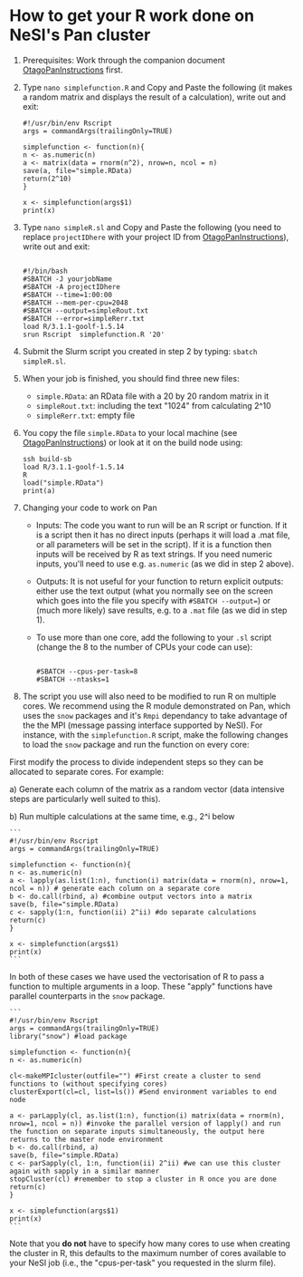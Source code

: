 # How to get your R work done on NeSI's Pan cluster

1.  Prerequisites: Work through the companion document [OtagoPanInstructions](https://rawgit.com/dannybaillie/NeSI/R-user/OtagoPanInstructions.html) first.
2.  Type `nano simplefunction.R` and Copy and Paste the following (it makes a random matrix and displays the result of a calculation), write out and exit:

    ```
    #!/usr/bin/env Rscript
    args = commandArgs(trailingOnly=TRUE)

    simplefunction <- function(n){
    n <- as.numeric(n)
    a <- matrix(data = rnorm(n^2), nrow=n, ncol = n)
    save(a, file="simple.RData)
    return(2^10)
    }
    
    x <- simplefunction(args$1)
    print(x)

    ```

3.  Type `nano simpleR.sl` and Copy and Paste the following (you need to replace `projectIDhere` with your project ID from [OtagoPanInstructions](https://rawgit.com/dannybaillie/NeSI/R-user/OtagoPanInstructions.html)), write out and exit:

    ```

    #!/bin/bash
    #SBATCH -J yourjobName
    #SBATCH -A projectIDhere
    #SBATCH --time=1:00:00
    #SBATCH --mem-per-cpu=2048
    #SBATCH --output=simpleRout.txt
    #SBATCH --error=simpleRerr.txt
    load R/3.1.1-goolf-1.5.14
    srun Rscript  simplefunction.R '20'

    ```

4.  Submit the Slurm script you created in step 2 by typing: `sbatch simpleR.sl`.
5.  When your job is finished, you should find three new files:
    *   `simple.RData`: an RData file with a 20 by 20 random matrix in it
    *   `simpleRout.txt`: including the text "1024" from calculating 2^10
    *   `simpleRerr.txt`: empty file
6.  You copy the file `simple.RData` to your local machine (see [OtagoPanInstructions](https://rawgit.com/dannybaillie/NeSI/R-user/OtagoPanInstructions.html)) or look at it on the build node using:

    ```
    ssh build-sb 
    load R/3.1.1-goolf-1.5.14
    R
    load("simple.RData")
    print(a)

    ```

7.  Changing your code to work on Pan
    *   Inputs: The code you want to run will be an R script or function. If it is a script then it has no direct inputs (perhaps it will load a .mat file, or all parameters will be set in the script). If it is a function then inputs will be received by R as text strings. If you need numeric inputs, you'll need to use e.g. `as.numeric` (as we did in step 2 above).
    *   Outputs: It is not useful for your function to return explicit outputs: either use the text output (what you normally see on the screen which goes into the file you specify with `#SBATCH --output=`) or (much more likely) save results, e.g. to a `.mat` file (as we did in step 1).
    *   To use more than one core, add the following to your `.sl` script (change the 8 to the number of CPUs your code can use):

        ```

        #SBATCH --cpus-per-task=8
        #SBATCH --ntasks=1

        ```

9.  The script you use will also need to be modified to run R on multiple cores. We recommend using the R module demonstrated on Pan, which uses the `snow` packages and it's `Rmpi` dependancy to take advantage of the the MPI (message passing interface supported by NeSI). For instance, with the `simplefunction.R` script, make the following changes to load the `snow` package and run the function on every core:

First modify the process to divide independent steps so they can be allocated to separate cores. For example:

a) Generate each column of the matrix as a random vector (data intensive steps are particularly well suited to this).

b) Run multiple calculations at the same time, e.g., 2^i below

    ```
    #!/usr/bin/env Rscript
    args = commandArgs(trailingOnly=TRUE)

    simplefunction <- function(n){
    n <- as.numeric(n)
    a <- lapply(as.list(1:n), function(i) matrix(data = rnorm(n), nrow=1, ncol = n)) # generate each column on a separate core
    b <- do.call(rbind, a) #combine output vectors into a matrix 
    save(b, file="simple.RData)
    c <- sapply(1:n, function(ii) 2^ii) #do separate calculations
    return(c)
    }
    
    x <- simplefunction(args$1)
    print(x)
    ```

In both of these cases we have used the vectorisation of R to pass a function to multiple arguments in a loop. These "apply" functions have parallel counterparts in the `snow` package.

    ```
    #!/usr/bin/env Rscript
    args = commandArgs(trailingOnly=TRUE)
    library("snow") #load package

    simplefunction <- function(n){
    n <- as.numeric(n)
    
    cl<-makeMPIcluster(outfile="") #First create a cluster to send functions to (without specifying cores)
    clusterExport(cl=cl, list=ls()) #Send environment variables to end node
    
    a <- parLapply(cl, as.list(1:n), function(i) matrix(data = rnorm(n), nrow=1, ncol = n)) #invoke the parallel version of lapply() and run the function on separate inputs simultaneously, the output here returns to the master node environment
    b <- do.call(rbind, a)
    save(b, file="simple.RData)
    c <- parSapply(cl, 1:n, function(ii) 2^ii) #we can use this cluster again with sapply in a similar manner
    stopCluster(cl) #remember to stop a cluster in R once you are done
    return(c)
    }
    
    x <- simplefunction(args$1)
    print(x)
    ```

Note that you **do not** have to specify how many cores to use when creating the cluster in R, this defaults to the maximum number of cores available to your NeSI job (i.e., the "cpus-per-task" you requested in the slurm file).

